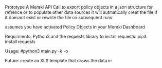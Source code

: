 Prototype
A Meraki API Call to export policy objects in a json structure for refrence or to populate other data sources
it will autmatically creat the file if it doesnot exist or rewrite the file on subsequent runs

assumes you have activated Policy Objects in your Meraki Dashboard

Requirments:
Python3 and the requests library
to install requests:
pip3 install requests

Usage:
#python3 main.py -k <apikey> -o <orgname>

Future:
create an XLS template that draws the data in
